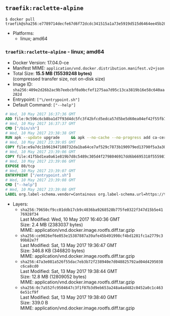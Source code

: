 ## `traefik:raclette-alpine`

```console
$ docker pull traefik@sha256:e7789714decfe67d6f72dcdc341515a1a73e5919d515d6464ee45b28d477a9ec
```

-	Platforms:
	-	linux; amd64

### `traefik:raclette-alpine` - linux; amd64

-	Docker Version: 17.04.0-ce
-	Manifest MIME: `application/vnd.docker.distribution.manifest.v2+json`
-	Total Size: **15.5 MB (15539248 bytes)**  
	(compressed transfer size, not on-disk size)
-	Image ID: `sha256:409e2d26b2ac9b7eebcbf0a9bcfef1275aa7d95c13ca3819b16e58c640aa282d`
-	Entrypoint: `["\/entrypoint.sh"]`
-	Default Command: `["--help"]`

```dockerfile
# Wed, 10 May 2017 16:37:36 GMT
ADD file:9c596c6cb8ba1d7f93d4dc5fc3f42bfcd5edca57d5be5d60ea04ef42f55fb7a8 in / 
# Wed, 10 May 2017 16:37:37 GMT
CMD ["/bin/sh"]
# Wed, 10 May 2017 23:38:38 GMT
RUN apk --update upgrade     && apk --no-cache --no-progress add ca-certificates     && rm -rf /var/cache/apk/*
# Wed, 10 May 2017 23:39:05 GMT
COPY file:e9a7dc1b961947108732da1ba64ce7af529c7873b190979ed13790f5a3a30266 in /usr/local/bin/ 
# Wed, 10 May 2017 23:39:06 GMT
COPY file:41f5bd1ea0a61e819b7d8c5489c305d4f2798046917dd6b6695318f555981727 in / 
# Wed, 10 May 2017 23:39:06 GMT
EXPOSE 80/tcp
# Wed, 10 May 2017 23:39:07 GMT
ENTRYPOINT ["/entrypoint.sh"]
# Wed, 10 May 2017 23:39:08 GMT
CMD ["--help"]
# Wed, 10 May 2017 23:39:08 GMT
LABEL org.label-schema.vendor=Containous org.label-schema.url=https://traefik.io org.label-schema.name=Traefik org.label-schema.description=A modern reverse-proxy org.label-schema.version=v1.3.0-rc1 org.label-schema.docker.schema-version=1.0
```

-	Layers:
	-	`sha256:79650cf9cc01ddb17cb9c4036ba9268528b775fe0322f347d15b5e4176928f34`  
		Last Modified: Wed, 10 May 2017 16:40:36 GMT  
		Size: 2.4 MB (2383037 bytes)  
		MIME: application/vnd.docker.image.rootfs.diff.tar.gzip
	-	`sha256:ce9026ef6e053e15387887a39afe45b491998cf4bd1281fc1a2779c399b82e7f`  
		Last Modified: Sat, 13 May 2017 19:36:47 GMT  
		Size: 346.8 KB (346820 bytes)  
		MIME: application/vnd.docker.image.rootfs.diff.tar.gzip
	-	`sha256:47a3e081a526f55dac7eb3b72f238940e7d048825792ad04d4295038c6ca8cd0`  
		Last Modified: Sat, 13 May 2017 19:38:44 GMT  
		Size: 12.8 MB (12809052 bytes)  
		MIME: application/vnd.docker.image.rootfs.diff.tar.gzip
	-	`sha256:0c7a552fc9504647c3f1f07b3d9eb653a248a4ad482c0452a0c1c4636e51cf9f`  
		Last Modified: Sat, 13 May 2017 19:38:40 GMT  
		Size: 339.0 B  
		MIME: application/vnd.docker.image.rootfs.diff.tar.gzip
